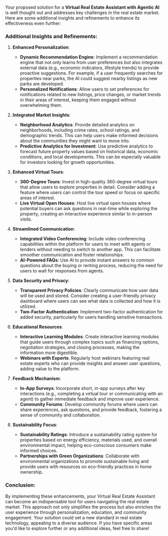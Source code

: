 Your proposed solution for a **Virtual Real Estate Assistant with Agentic AI** is well thought out and addresses key challenges in the real estate market. Here are some additional insights and refinements to enhance its effectiveness even further:

### Additional Insights and Refinements:

1. **Enhanced Personalization**:
   - **Dynamic Recommendation Engine**: Implement a recommendation engine that not only learns from user preferences but also integrates external data (e.g., economic indicators, lifestyle trends) to provide proactive suggestions. For example, if a user frequently searches for properties near parks, the AI could suggest nearby listings as new parks are developed.
   - **Personalized Notifications**: Allow users to set preferences for notifications related to new listings, price changes, or market trends in their areas of interest, keeping them engaged without overwhelming them.

2. **Integrated Market Insights**:
   - **Neighborhood Analytics**: Provide detailed analytics on neighborhoods, including crime rates, school ratings, and demographic trends. This can help users make informed decisions about the communities they might want to move into.
   - **Predictive Analytics for Investment**: Use predictive analytics to forecast future property values based on historical data, economic conditions, and local developments. This can be especially valuable for investors looking for growth opportunities.

3. **Enhanced Virtual Tours**:
   - **360-Degree Tours**: Invest in high-quality 360-degree virtual tours that allow users to explore properties in detail. Consider adding a feature where users can control the tour speed or focus on specific areas of interest.
   - **Live Virtual Open Houses**: Host live virtual open houses where potential buyers can ask questions in real-time while exploring the property, creating an interactive experience similar to in-person visits.

4. **Streamlined Communication**:
   - **Integrated Video Conferencing**: Include video conferencing capabilities within the platform for users to meet with agents or lenders without needing to switch to another app. This can facilitate smoother communication and foster relationships.
   - **AI-Powered FAQs**: Use AI to provide instant answers to common questions about the buying or renting process, reducing the need for users to wait for responses from agents.

5. **Data Security and Privacy**:
   - **Transparent Privacy Policies**: Clearly communicate how user data will be used and stored. Consider creating a user-friendly privacy dashboard where users can see what data is collected and how it is utilized.
   - **Two-Factor Authentication**: Implement two-factor authentication for added security, particularly for users handling sensitive transactions.

6. **Educational Resources**:
   - **Interactive Learning Modules**: Create interactive learning modules that guide users through complex topics such as financing options, negotiation strategies, and closing processes, making the information more digestible.
   - **Webinars with Experts**: Regularly host webinars featuring real estate experts who can provide insights and answer user questions, adding value to the platform.

7. **Feedback Mechanism**:
   - **In-App Surveys**: Incorporate short, in-app surveys after key interactions (e.g., completing a virtual tour or communicating with an agent) to gather immediate feedback and improve user experience.
   - **Community Forums**: Develop community forums where users can share experiences, ask questions, and provide feedback, fostering a sense of community and collaboration.

8. **Sustainability Focus**:
   - **Sustainability Ratings**: Introduce a sustainability rating system for properties based on energy efficiency, materials used, and overall environmental impact, helping eco-conscious consumers make informed choices.
   - **Partnerships with Green Organizations**: Collaborate with environmental organizations to promote sustainable living and provide users with resources on eco-friendly practices in home ownership.

### Conclusion:
By implementing these enhancements, your Virtual Real Estate Assistant can become an indispensable tool for users navigating the real estate market. This approach not only simplifies the process but also enriches the user experience through personalization, education, and community engagement. Your solution could set a new standard in real estate technology, appealing to a diverse audience. If you have specific areas you'd like to explore further or any additional ideas, feel free to share!